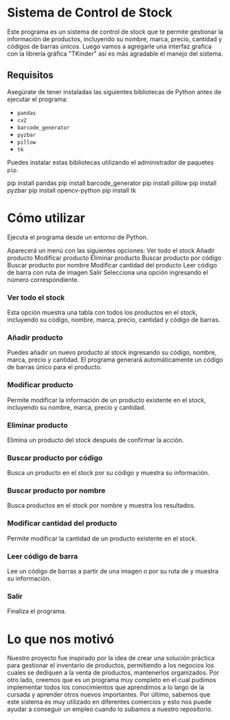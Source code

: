 # Sistema de Control de Stock

Este programa es un sistema de control de stock que te permite gestionar la información de productos, incluyendo su nombre, marca, precio, cantidad y códigos de barras únicos.
Luego vamos a agregarle una interfaz grafica con la librería gráfica "TKinder" así es más agradable el manejo del sistema.

## Requisitos

Asegúrate de tener instaladas las siguientes bibliotecas de Python antes de ejecutar el programa:

- `pandas`
- `cv2`
- `barcode_generator`
- `pyzbar`
- `pillow`
- `tk`

Puedes instalar estas bibliotecas utilizando el administrador de paquetes `pip`.


pip install pandas
pip install barcode_generator
pip install pillow
pip install pyzbar
pip install opencv-python
pip install tk


# Cómo utilizar
Ejecuta el programa desde un entorno de Python.

Aparecerá un menú con las siguientes opciones: 
Ver todo el stock
Añadir producto
Modificar producto
Eliminar producto
Buscar producto por código
Buscar producto por nombre
Modificar cantidad del producto
Leer código de barra con ruta de imagen
Salir
Selecciona una opción ingresando el número correspondiente.

### Ver todo el stock
Esta opción muestra una tabla con todos los productos en el stock, incluyendo su código, nombre, marca, precio, cantidad y código de barras.

### Añadir producto
Puedes añadir un nuevo producto al stock ingresando su código, nombre, marca, precio y cantidad. El programa generará automáticamente un código de barras único para el producto.

### Modificar producto
Permite modificar la información de un producto existente en el stock, incluyendo su nombre, marca, precio y cantidad.

### Eliminar producto
Elimina un producto del stock después de confirmar la acción.

### Buscar producto por código
Busca un producto en el stock por su código y muestra su información.

### Buscar producto por nombre
Busca productos en el stock por nombre y muestra los resultados.

### Modificar cantidad del producto
Permite modificar la cantidad de un producto existente en el stock.

### Leer código de barra
Lee un código de barras a partir de una imagen o por su ruta de y muestra su información.

### Salir
Finaliza el programa.


# Lo que nos motivó
Nuestro proyecto fue inspirado por la idea de crear una solución práctica para gestionar el inventario de productos, permitiendo a los negocios los cuales se dediquen a la venta de productos, mantenerlos organizados.
Por otro lado, creemos que es un programa muy completo en el cual pudimos implementar todos los conocimientos que aprendimos a lo largo de la cursada y aprender otros nuevos importantes.
Por último, sabemos que este sistema es muy utilizado en diferentes comercios y esto nos puede ayudar a conseguir un empleo cuando lo subamos a nuestro repositorio.
